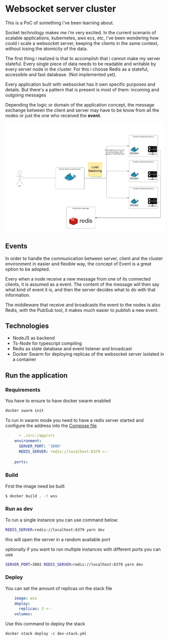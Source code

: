 # Websocket server cluster

This is a PoC of something i've been learning about.

Socket technology makes me i'm very excited. In the current scenario of scalable applications, kubernetes, aws ecs, etc, i've been wondering how could i scale a websocket server, keeping the clients in the same context, without losing the atomicity of the data.

The first thing i realized is that to accomplish that i cannot make my server stateful. Every single piece of data needs to be readable and writable by every server node in the cluster. For this i choose Redis as a stateful, accessible and fast database. (Not implemented yet).

Every application built with websocket has it own specific purposes and details. But there's a pattern that is present is most of them: incoming and outgoing messages

Depending the logic or domain of the application concept, the message exchange between the client and server may have to be know from all the nodes or just the one who received the **event**.

![Flowchart](docs/flowchart.png)

## Events

In order to handle the communication between server, client and the cluster environment in easier and flexible way, the concept of Event is a great option to be adopted.

Every when a node receive a new message from one of its connected clients, it is assumed as a event. The content of the message will then say what kind of event it is, and then the server decides what to do with that information.

The middleware that receive and broadcasts the event to the nodes is also Redis, with the PubSub tool, it makes much easier to publish a new event.

## Technologies

- NodeJS as backend
- Ts-Node for typescript compiling
- Redis as state database and event listener and broadcast
- Docker Swarm for deploying replicas of the websocket server isolated in a container
  

## Run the application

### Requirements

You have to ensure to have docker swarm enabled

```sh
docker swarm init
```

To run in swarm mode you need to have a redis server started and configure the address into the [Compose file](./dev-stack.yml)
```yaml
      - ./src:/app/src
    environment:
      SERVER_PORT: '3000'
      REDIS_SERVER: redis://localhost:6379 <--

    ports:
```

### Build

First the image need be built
```sh
$ docker build . -t wss
```

### Run as dev

To run a single instance you can use command below:
```sh
REDIS_SERVER=redis://localhost:6379 yarn dev
```
this will open the server in a random available port

optionally if you want to run multiple instances with different ports you can use
```sh
SERVER_PORT=3002 REDIS_SERVER=redis://localhost:6379 yarn dev
```
### Deploy

You can set the amount of replicas on the stack file 
```yaml
    image: wss
    deploy:
      replicas: 3 <--
    volumes:
```

Use this command to deploy the stack
```
docker stack deploy -c dev-stack.yml
```

